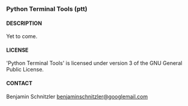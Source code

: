 ### Python Terminal Tools (ptt)

#### DESCRIPTION

Yet to come.

#### LICENSE

'Python Terminal Tools' is licensed under version 3 of the GNU General Public
License.

#### CONTACT

Benjamin Schnitzler <benjaminschnitzler@googlemail.com>
